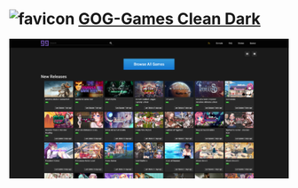 # ![favicon](https://userstyles.world/favicon.ico) [GOG-Games Clean Dark](https://userstyles.world/style/7060/gog-games-clean-dark-yarr)

![Preview](https://github.com/MoneyAllDay/Dark-Themes/blob/main/GOG-Games%20Clean%20Dark/1%20-%20Homepage.png)
